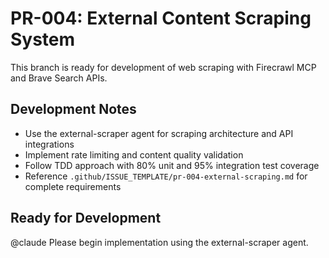 # PR-004: External Content Scraping System

This branch is ready for development of web scraping with Firecrawl MCP and Brave Search APIs.

## Development Notes
- Use the external-scraper agent for scraping architecture and API integrations
- Implement rate limiting and content quality validation
- Follow TDD approach with 80% unit and 95% integration test coverage
- Reference `.github/ISSUE_TEMPLATE/pr-004-external-scraping.md` for complete requirements

## Ready for Development
@claude Please begin implementation using the external-scraper agent.